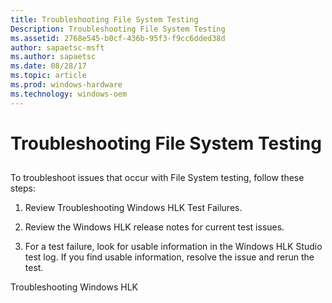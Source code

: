 ```yaml
---
title: Troubleshooting File System Testing
Description: Troubleshooting File System Testing
ms.assetid: 2768e545-b0cf-436b-95f3-f9cc6dded38d
author: sapaetsc-msft
ms.author: sapaetsc
ms.date: 08/28/17
ms.topic: article
ms.prod: windows-hardware
ms.technology: windows-oem
---
```


# Troubleshooting File System Testing

## 

To troubleshoot issues that occur with File System testing, follow these steps:

1.  Review <xref rid="p_hlk.troubleshooting_windows_hlk_test_failures">Troubleshooting Windows HLK Test Failures</b>.

2.  Review the <xref hlink="http://go.microsoft.com/fwlink/?LinkID=236110">Windows HLK release notes</b> for current test issues.

3.  For a test failure, look for usable information in the Windows HLK Studio test log. If you find usable information, resolve the issue and rerun the test.

<seealso> <xref rid="p_hlk.troubleshooting_windows_hlk">Troubleshooting Windows HLK</b> </seealso>



